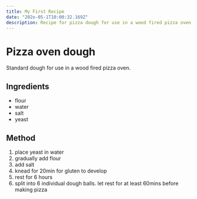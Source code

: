 ```yaml
---
title: My First Recipe
date: "202o-05-1T10:00:32.169Z"
description: Recipe for pizza dough for use in a wood fired pizza oven.
---
```


# Pizza oven dough

Standard dough for use in a wood fired pizza oven.

## Ingredients

- flour
- water
- salt
- yeast

## Method

1. place yeast in water
2. gradually add flour
3. add salt
4. knead for 20min for gluten to develop
5. rest for 6 hours
6. split into 6 individual dough balls. let rest for at least 60mins before making pizza
